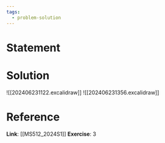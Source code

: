 ```yaml
---
tags:
  - problem-solution
---
```

# Statement 


# Solution
![[202406231122.excalidraw]]
![[202406231356.excalidraw]]
# Reference
**Link**: [[MS512_2024S1]]
**Exercise**: 3